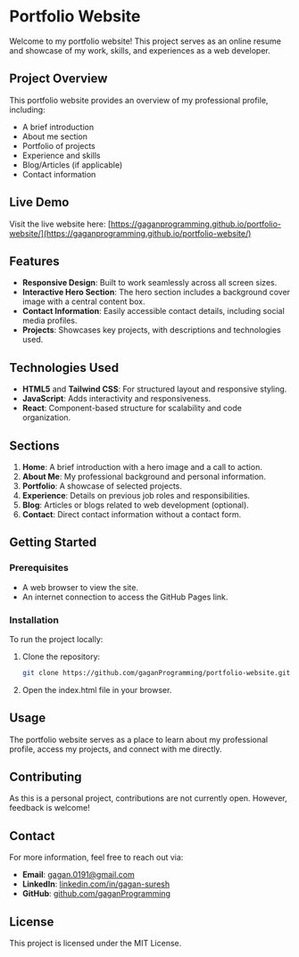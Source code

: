 # Portfolio Website

Welcome to my portfolio website! This project serves as an online resume and showcase of my work, skills, and experiences as a web developer.

## Project Overview

This portfolio website provides an overview of my professional profile, including:
- A brief introduction
- About me section
- Portfolio of projects
- Experience and skills
- Blog/Articles (if applicable)
- Contact information

## Live Demo

Visit the live website here: [https://gaganprogramming.github.io/portfolio-website/](https://gaganprogramming.github.io/portfolio-website/)

## Features

- **Responsive Design**: Built to work seamlessly across all screen sizes.
- **Interactive Hero Section**: The hero section includes a background cover image with a central content box.
- **Contact Information**: Easily accessible contact details, including social media profiles.
- **Projects**: Showcases key projects, with descriptions and technologies used.

## Technologies Used

- **HTML5** and **Tailwind CSS**: For structured layout and responsive styling.
- **JavaScript**: Adds interactivity and responsiveness.
- **React**: Component-based structure for scalability and code organization.

## Sections

1. **Home**: A brief introduction with a hero image and a call to action.
2. **About Me**: My professional background and personal information.
3. **Portfolio**: A showcase of selected projects.
4. **Experience**: Details on previous job roles and responsibilities.
5. **Blog**: Articles or blogs related to web development (optional).
6. **Contact**: Direct contact information without a contact form.

## Getting Started

### Prerequisites

- A web browser to view the site.
- An internet connection to access the GitHub Pages link.

### Installation

To run the project locally:

1. Clone the repository:

   ```bash
   git clone https://github.com/gaganProgramming/portfolio-website.git
   ```

2. Open the index.html file in your browser.

## Usage

The portfolio website serves as a place to learn about my professional profile, access my projects, and connect with me directly.

## Contributing

As this is a personal project, contributions are not currently open. However, feedback is welcome!

## Contact

For more information, feel free to reach out via:
- **Email**: gagan.0191@gmail.com
- **LinkedIn**: [linkedin.com/in/gagan-suresh](https://www.linkedin.com/in/gagan-suresh)
- **GitHub**: [github.com/gaganProgramming](https://github.com/gaganProgramming)

## License

This project is licensed under the MIT License.
